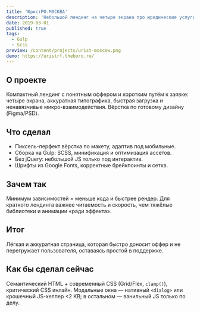 ```yaml
---
title: 'ЮристРФ.М0СКВА'
description: 'Небольшой лендинг на четыре экрана про юридические услуги в Москве: чистая вёрстка без jQuery и лёгкая форма через SweetAlert.'
date: 2019-03-01
published: true
tags:
  - Gulp
  - Scss
preview: /content/projects/urist-moscow.png
demo: https://uristrf.theboro.ru/
---
```


## О проекте

Компактный лендинг с понятным оффером и коротким путём к заявке: четыре экрана, аккуратная типографика, быстрая загрузка и ненавязчивые микро-взаимодействия. Вёрстка по готовому дизайну (Figma/PSD).

## Что сделал

- Пиксель-перфект вёрстка по макету, адаптив под мобильные.
- Сборка на Gulp: SCSS, минификация и оптимизация ассетов.
- Без jQuery: небольшой JS только под интерактив.
- Шрифты из Google Fonts, корректные брейкпоинты и сетка.

## Зачем так

Минимум зависимостей = меньше кода и быстрее рендер. Для краткого лендинга важнее читаемость и скорость, чем тяжёлые библиотеки и анимации «ради эффекта».

## Итог

Лёгкая и аккуратная страница, которая быстро доносит оффер и не перегружает пользователя, оставаясь простой в поддержке.

## Как бы сделал сейчас

Семантический HTML + современный CSS (Grid/Flex, `clamp()`), критический CSS инлайн. Модальные окна — нативный `<dialog>` или крошечный JS-хелпер <2 KB; в остальном — ванильный JS только по делу.
